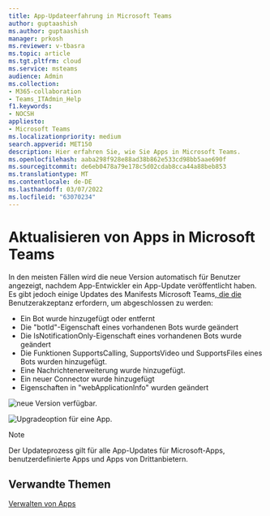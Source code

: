 ```yaml
---
title: App-Updateerfahrung in Microsoft Teams
author: guptaashish
ms.author: guptaashish
manager: prkosh
ms.reviewer: v-tbasra
ms.topic: article
ms.tgt.pltfrm: cloud
ms.service: msteams
audience: Admin
ms.collection:
- M365-collaboration
- Teams_ITAdmin_Help
f1.keywords:
- NOCSH
appliesto:
- Microsoft Teams
ms.localizationpriority: medium
search.appverid: MET150
description: Hier erfahren Sie, wie Sie Apps in Microsoft Teams.
ms.openlocfilehash: aaba298f928e88ad38b862e533cd98bb5aae690f
ms.sourcegitcommit: de6eb0478a79e178c5d02cdab8cca44a88beb853
ms.translationtype: MT
ms.contentlocale: de-DE
ms.lasthandoff: 03/07/2022
ms.locfileid: "63070234"
---
```

# <a name="update-apps-in-microsoft-teams"></a>Aktualisieren von Apps in Microsoft Teams

In den meisten Fällen wird die neue Version automatisch für Benutzer angezeigt, nachdem App-Entwickler ein App-Update veröffentlicht haben. Es gibt jedoch einige Updates des Manifests Microsoft Teams<a href="/microsoftteams/platform/resources/schema/manifest-schema" target="_blank">, die die</a> Benutzerakzeptanz erfordern, um abgeschlossen zu werden:

* Ein Bot wurde hinzugefügt oder entfernt
* Die "botId"-Eigenschaft eines vorhandenen Bots wurde geändert
* Die IsNotificationOnly-Eigenschaft eines vorhandenen Bots wurde geändert
* Die Funktionen SupportsCalling, SupportsVideo und SupportsFiles eines Bots wurden hinzugefügt.
* Eine Nachrichtenerweiterung wurde hinzugefügt.
* Ein neuer Connector wurde hinzugefügt
* Eigenschaften in "webApplicationInfo" wurden geändert

![neue Version verfügbar.](media/manage-your-custom-apps-update1.png)

![Upgradeoption für eine App.](media/manage-your-custom-apps-update2.png)

> [!NOTE] 
> Der Updateprozess gilt für alle App-Updates für Microsoft-Apps, benutzerdefinierte Apps und Apps von Drittanbietern. 

## <a name="related-topics"></a>Verwandte Themen

[Verwalten von Apps](manage-apps.md)
